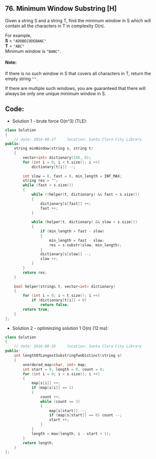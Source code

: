 ## 76. Minimum Window Substring [H]
Given a string S and a string T, find the minimum window in S which will contain all the characters in T in complexity O(n).

For example,   
**S** = `"ADOBECODEBANC"`   
**T** = `"ABC"`   
Minimum window is `"BANC"`.   

#### Note:
If there is no such window in S that covers all characters in T, return the empty string `""`.

If there are multiple such windows, you are guaranteed that there will always be only one unique minimum window in S.

## Code:
- Solution 1 - brute force O(n^3) (TLE):
```c++
class Solution 
{
    // date: 2016-08-27     location: Santa Clara City Library
public:
    string minWindow(string s, string t) 
    {
        vector<int> dictionary(256, 0);
        for (int i = 0; i < t.size(); i ++)
            dictionary[t[i]] --;
            
        int slow = 0, fast = 0, min_length = INT_MAX;
        string res = "";
        while (fast < s.size())
        {
            while (!helper(t, dictionary) && fast < s.size())
            {
                dictionary[s[fast]] ++;
                fast ++;
            }
            
            while (helper(t, dictionary) && slow < s.size())
            {
                if (min_length > fast - slow)
                {
                    min_length = fast - slow;
                    res = s.substr(slow, min_length);
                }
                dictionary[s[slow]] --;
                slow ++;
            }
        }
        return res;
    }
    
    bool helper(string& t, vector<int> dictionary)
    {
        for (int i = 0; i < t.size(); i ++)
            if (dictionary[t[i]] < 0)
                return false;
        return true;
    }
};
```

- Solution 2 - optiminzing solution 1 O(n) (12 ms):
```c++
class Solution 
{
    // date: 2016-08-26     location: Santa Clara City Library
public:
    int lengthOfLongestSubstringTwoDistinct(string s) 
    {
        unordered_map<char, int> map;
        int start = 0, length = 0, count = 0;
        for (int i = 0; i < s.size(); i ++)
        {
            map[s[i]] ++;
            if (map[s[i]] == 1)
            {
                count ++;
                while (count == 3)
                {
                    map[s[start]] --;
                    if (map[s[start]] == 0) count --;
                    start ++;
                }
            }
            length = max(length, i - start + 1);
        }
        return length;
    }
};
```
